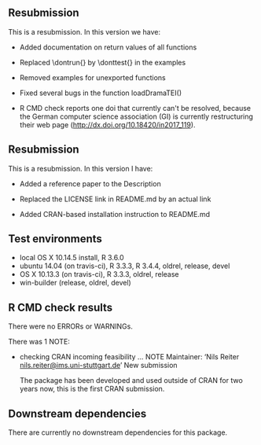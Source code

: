 ## Resubmission 

This is a resubmission. In this version we have:

* Added documentation on return values of all functions

* Replaced \dontrun{} by \donttest{} in the examples

* Removed examples for unexported functions

* Fixed several bugs in the function loadDramaTEI()

* R CMD check reports one doi that currently can't 
  be resolved, because the German computer science
  association (GI) is currently restructuring their
  web page (http://dx.doi.org/10.18420/in2017_119).

## Resubmission

This is a resubmission. In this version I have:

* Added a reference paper to the Description

* Replaced the LICENSE link in README.md by an actual link

* Added CRAN-based installation instruction to README.md

## Test environments
* local OS X 10.14.5 install, R 3.6.0
* ubuntu 14.04 (on travis-ci), R 3.3.3, R 3.4.4, oldrel, release, devel
* OS X 10.13.3 (on travis-ci), R 3.3.3, oldrel, release
* win-builder (release, oldrel, devel)

## R CMD check results
There were no ERRORs or WARNINGs.

There was 1 NOTE:
* checking CRAN incoming feasibility ... NOTE
  Maintainer: ‘Nils Reiter <nils.reiter@ims.uni-stuttgart.de>’
  New submission
    
  The package has been developed and used outside of CRAN for two years now,
  this is the first CRAN submission.

## Downstream dependencies
There are currently no downstream dependencies for this package.